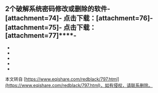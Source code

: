 2个破解系统密码修改或删除的软件-
\[attachment=74\]-
**点击下载：\[attachment=76\]**-
\[attachment=75\]-
**点击下载：**\[attachment=77\]****-
-
-
-
-
-

-

本文转自 [https://www.eqishare.com/redblack/797.html](https://www.eqishare.com/redblack/797.html)，如有侵权，请联系删除。